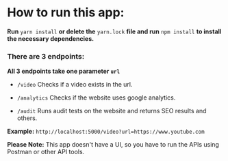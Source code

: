 # How to run this app:

 **Run** `yarn install` **or delete the** `yarn.lock` **file and run** `npm install` **to install the necessary dependencies.**

### There are 3 endpoints:

**All 3 endpoints take one parameter `url`**

* `/video` Checks if a video exists in the url.

* `/analytics` Checks if the website uses google analytics.

* `/audit` Runs audit tests on the website and returns SEO results and others.

**Example:** `http://localhost:5000/video?url=https://www.youtube.com` 

**Please Note:** This app doesn't have a UI, so you have to run the APIs using Postman or other API tools.

